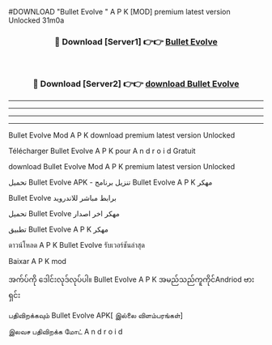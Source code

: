 #DOWNLOAD "Bullet Evolve " A P K [MOD] premium latest version Unlocked 31m0a 



<div align="center">

<h3>🔴 Download [Server1] 👉👉 <a href="https://apkdownload12.web.app/?title=Bullet Evolve ">Bullet Evolve  </a></h3><br>

<h3>🔴 Download [Server2] 👉👉 <a href="https://apkdownload12.web.app/?title=Bullet Evolve ">download Bullet Evolve  </a></h3>
</div>


----------------------------------------------------------

----------------------------------------------------------

----------------------------------------------------------

----------------------------------------------------------


Bullet Evolve  Mod A P K download premium latest version Unlocked

Télécharger  Bullet Evolve  A P K pour A n d r o i d Gratuit

download Bullet Evolve  Mod A P K premium latest version Unlocked

تحميل Bullet Evolve  APK - تنزيل برنامج Bullet Evolve  A P K مهكر

Bullet Evolve  برابط مباشر للاندرويد

تحميل Bullet Evolve  مهكر اخر اصدار

تطبيق Bullet Evolve  A P K مهكر

ดาวน์โหลด A P K Bullet Evolve  รับเวอร์ชันล่าสุด

Baixar A P K mod

အက်ပ်ကို ဒေါင်းလုဒ်လုပ်ပါ။ Bullet Evolve  A P K အမည်သည်ကူကိုင်Andriod ဗားရှင်း

பதிவிறக்கவும் Bullet Evolve  APK[ இல்லை விளம்பரங்கள்] 
 
இலவச பதிவிறக்க மோட் A n d r o i d



